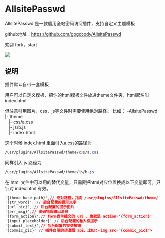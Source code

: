 # AllsitePasswd
AllsitePasswd 是一款启用全站密码访问插件，支持自定义主题模板

github地址：https://github.com/gogobody/AllsitePasswd

欢迎 fork，start

![](https://cdn.jsdelivr.net/gh/gogobody/blog-img/blogimg/20210311203610.png)

## 说明
插件默认自带一套模板

用户可以自定义模板，把你的html模板文件放进theme文件夹，html起名叫index.html

但注意引用图片，css，js等文件时需要使用绝对路径。
比如：
-AllsitePasswd  
 |- theme  
&nbsp;&nbsp;   |- css/a.css  
&nbsp;&nbsp;   |- js/b.js  
&nbsp;&nbsp;  |- index.html

这个时候 index.html 里面引入a.css的路径为
```css
/usr/plugins/AllsitePasswd/theme/css/a.css
```
同样引入 js 路径为
```css
/usr/plugins/AllsitePasswd/theme/js/b.js
```

在 html 文件中可以用的替代变量，只需要把html对应位置换成以下变量即可。只针对 index.html 有效。

```css
'{theme_base_path}',// 绝对路径，指向 /usr/plugins/AllsitePasswd/theme/
'{str_word}', // 后台配置的提示文字
'{url_pic}', // 后台配置的提示图片
'{err_msg}',// 密码错误输出消息
'{form_action}',// form表单提交的 url ，也就是 action='{form_action}'
'{input_placeholder}',// 后台配置的输入框提示
'{submit_text}',// 后台配置的提交按钮
'{commic_pic}' // 插件自带的动漫图 api，比如：<img src="{commic_pic}">
```